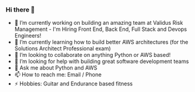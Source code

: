 ### Hi there 👋

- 🔭  I’m currently working on building an amazing team at Validus Risk Management - I'm Hiring Front End, Back End, Full Stack and Devops Engineers!
- 🌱  I’m currently learning how to build better AWS architectures (for the Solutions Architect Professional exam)
- 👯  I’m looking to collaborate on anything Python or AWS based!
- 🤔  I’m looking for help with building great software development teams
- 💬  Ask me about Python and AWS
- 📫  How to reach me: Email / Phone 
- ⚡  Hobbies: Guitar and Endurance based fitness

<!--
**candyflossuk/candyflossuk** is a ✨ _special_ ✨ repository because its `README.md` (this file) appears on your GitHub profile.

Here are some ideas to get you started:

- 🔭 I’m currently working on ...
- 🌱 I’m currently learning ...
- 👯 I’m looking to collaborate on ...
- 🤔 I’m looking for help with ...
- 💬 Ask me about ...
- 📫 How to reach me: ...
- 😄 Pronouns: ...
- ⚡ Fun fact: ...
-->
